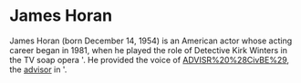 # James Horan

James Horan (born December 14, 1954) is an American actor whose acting career began in 1981, when he played the role of Detective Kirk Winters in the TV soap opera '. He provided the voice of [ADVISR%20%28CivBE%29](ADVISR), the [advisor](advisor) in '.